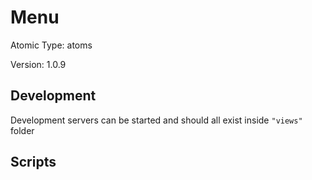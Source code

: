 # Menu

Atomic Type: atoms

Version: 1.0.9

## Development

Development servers can be started and should all exist inside `"views"` folder

## Scripts
